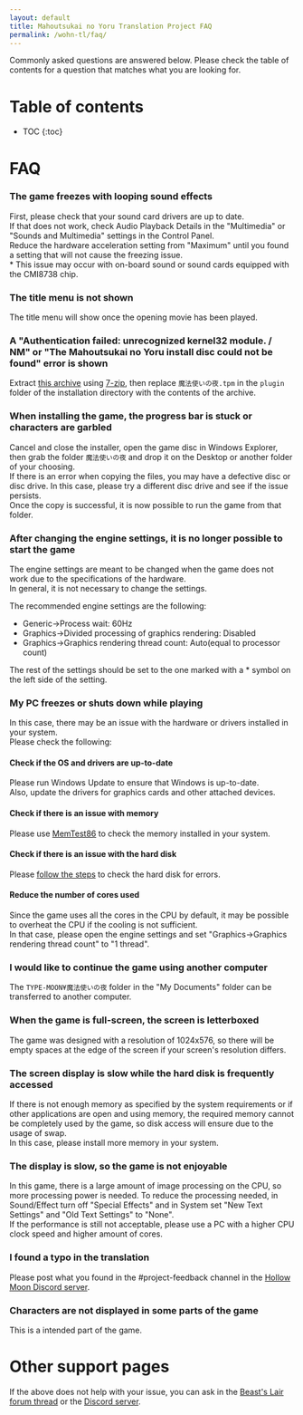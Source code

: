 ```yaml
---
layout: default
title: Mahoutsukai no Yoru Translation Project FAQ
permalink: /wohn-tl/faq/
---
```


Commonly asked questions are answered below. Please check the table of contents for a question that matches what you are looking for.  

# Table of contents

* TOC
{:toc}

# FAQ

### The game freezes with looping sound effects
First, please check that your sound card drivers are up to date.  
If that does not work, check Audio Playback Details in the "Multimedia" or "Sounds and Multimedia" settings in the Control Panel.  
Reduce the hardware acceleration setting from "Maximum" until you found a setting that will not cause the freezing issue.  
\* This issue may occur with on-board sound or sound cards equipped with the CMI8738 chip.

### The title menu is not shown
The title menu will show once the opening movie has been played.  

### A "Authentication failed: unrecognized kernel32 module. / NM" or "The Mahoutsukai no Yoru install disc could not be found" error is shown
Extract [this archive](https://cdn.discordapp.com/attachments/636713186044805123/747237694723326042/WOHN_cxdec_nokernel32_nocd_noexe.tpm.7z) using [7-zip](https://www.7-zip.org/), then replace `魔法使いの夜.tpm` in the `plugin` folder of the installation directory with the contents of the archive.  

### When installing the game, the progress bar is stuck or characters are garbled
Cancel and close the installer, open the game disc in Windows Explorer, then grab the folder `魔法使いの夜` and drop it on the Desktop or another folder of your choosing.  
If there is an error when copying the files, you may have a defective disc or disc drive. In this case, please try a different disc drive and see if the issue persists.  
Once the copy is successful, it is now possible to run the game from that folder.  

### After changing the engine settings, it is no longer possible to start the game
The engine settings are meant to be changed when the game does not work due to the specifications of the hardware.  
In general, it is not necessary to change the settings.  

The recommended engine settings are the following:
* Generic->Process wait: 60Hz  
* Graphics->Divided processing of graphics rendering: Disabled  
* Graphics->Graphics rendering thread count: Auto(equal to processor count)

The rest of the settings should be set to the one marked with a \* symbol on the left side of the setting.

### My PC freezes or shuts down while playing
In this case, there may be an issue with the hardware or drivers installed in your system.  
Please check the following:
#### Check if the OS and drivers are up-to-date
Please run Windows Update to ensure that Windows is up-to-date.  
Also, update the drivers for graphics cards and other attached devices.
#### Check if there is an issue with memory
Please use [MemTest86](https://www.memtest86.com/) to check the memory installed in your system.  
#### Check if there is an issue with the hard disk
Please [follow the steps](https://support.microsoft.com/en-us/help/2641432/check-your-hard-disk-for-errors-in-windows-7) to check the hard disk for errors.
#### Reduce the number of cores used
Since the game uses all the cores in the CPU by default, it may be possible to overheat the CPU if the cooling is not sufficient.  
In that case, please open the engine settings and set "Graphics->Graphics rendering thread count" to "1 thread".  

### I would like to continue the game using another computer
The `TYPE-MOON¥魔法使いの夜` folder in the "My Documents" folder can be transferred to another computer.

### When the game is full-screen, the screen is letterboxed
The game was designed with a resolution of 1024x576, so there will be empty spaces at the edge of the screen if your screen's resolution differs.

### The screen display is slow while the hard disk is frequently accessed
If there is not enough memory as specified by the system requirements or if other applications are open and using memory, the required memory cannot be completely used by the game, so disk access will ensure due to the usage of swap.  
In this case, please install more memory in your system.  

### The display is slow, so the game is not enjoyable
In this game, there is a large amount of image processing on the CPU, so more processing power is needed.
To reduce the processing needed, in Sound/Effect turn off "Special Effects" and in System set "New Text Settings" and "Old Text Settings" to "None".  
If the performance is still not acceptable, please use a PC with a higher CPU clock speed and higher amount of cores.  

### I found a typo in the translation
Please post what you found in the #project-feedback channel in the [Hollow Moon Discord server](https://discord.gg/2ngdyQd).

### Characters are not displayed in some parts of the game
This is a intended part of the game.

# Other support pages
If the above does not help with your issue, you can ask in the [Beast's Lair forum thread](https://forums.nrvnqsr.com/showthread.php/8586) or the [Discord server](https://discord.gg/2ngdyQd).
